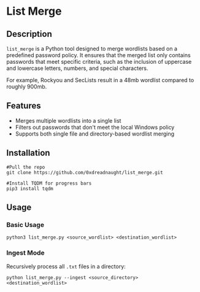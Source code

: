 # List Merge

## Description

`list_merge` is a Python tool designed to merge wordlists based on a predefined password policy. It ensures that the merged list only contains passwords that meet specific criteria, such as the inclusion of uppercase and lowercase letters, numbers, and special characters.

For example, Rockyou and SecLists result in a 48mb wordlist compared to roughly 900mb.

## Features

- Merges multiple wordlists into a single list
- Filters out passwords that don't meet the local Windows policy
- Supports both single file and directory-based wordlist merging

## Installation

```
#Pull the repo
git clone https://github.com/0xdreadnaught/list_merge.git

#Install TQDM for progress bars
pip3 install tqdm
```

## Usage

### Basic Usage

```
python3 list_merge.py <source_wordlist> <destination_wordlist>
```

### Ingest Mode

Recursively process all `.txt` files in a directory:

```
python list_merge.py --ingest <source_directory> <destination_wordlist>
```

